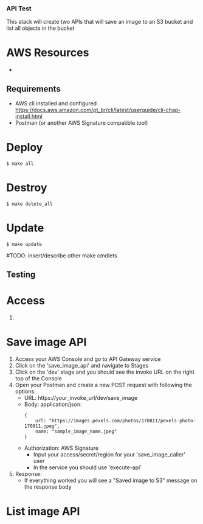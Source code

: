 ### API Test

This stack will create two APIs that will save an image to an S3 bucket and list all objects in the bucket

# AWS Resources
- 

## Requirements

* AWS cli installed and configured https://docs.aws.amazon.com/pt_br/cli/latest/userguide/cli-chap-install.html
* Postman (or another AWS Signature compatible tool)

# Deploy
```
$ make all
```

# Destroy
```
$ make delete_all
```

# Update
```
$ make update
```

#TODO: insert/describe other make cmdlets


## Testing

# Access
1. 

# Save image API
1. Access your AWS Console and go to API Gateway service
2. Click on the 'save_image_api' and navigate to Stages
3. Click on the 'dev' stage and you should see the invoke URL on the right top of the Console
4. Open your Postman and create a new POST request with following the options:
    * URL: https://your_invoke_url/dev/save_image
    * Body: application/json:
        ```
        {
            url: "https://images.pexels.com/photos/170811/pexels-photo-170811.jpeg",
            name: "sample_image_name.jpeg"
        }
        ```
    * Authorization: AWS Signature
        * Input your access/secret/region for your 'save_image_caller' user
        * In the service you should use 'execute-api'
5. Response:
    * If everything worked you will see a "Saved image to S3" message on the response body


# List image API